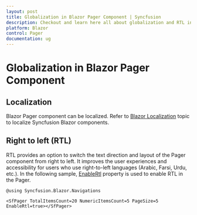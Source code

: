```yaml
---
layout: post
title: Globalization in Blazor Pager Component | Syncfusion
description: Checkout and learn here all about globalization and RTL in Syncfusion Blazor Pager component and much more details.
platform: Blazor
control: Pager
documentation: ug
---
```


# Globalization in Blazor Pager Component

## Localization

Blazor Pager component can be localized. Refer to [Blazor Localization](https://blazor.syncfusion.com/documentation/common/localization) topic to localize Syncfusion Blazor components.

## Right to left (RTL)

RTL provides an option to switch the text direction and layout of the Pager component from right to left. It improves the user experiences and accessibility for users who use right-to-left languages (Arabic, Farsi, Urdu, etc.). In the following sample, [EnableRtl](https://help.syncfusion.com/cr/blazor/Syncfusion.Blazor.Navigations.SfPager.html#Syncfusion_Blazor_Navigations_SfPager_EnableRtl) property is used to enable RTL in the Pager.

```cshtml
@using Syncfusion.Blazor.Navigations

<SfPager TotalItemsCount=20 NumericItemsCount=5 PageSize=5 EnableRtl=true></SfPager>
```